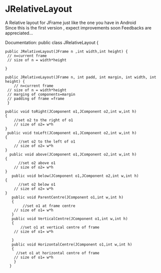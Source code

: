 # JRelativeLayout
A Relative layout for JFrame just like the one you have in Android  
Since this is the first version , expect improvements soon
Feedbacks are appreciated...

Documentation:
public class JRelativeLayout {
    
    public JRelativeLayout(JFrame n ,int width,int height) {
     // n=current frame
     // size of n = width*height
     
    }

    public JRelativeLayout(JFrame n, int padd, int margin, int width, int height) {
        // n=current frame
     // size of n = width*height
     // marging of components=margin
     // padding of frame =frame
     }
    
    public void toRight(JComponent o1,JComponent o2,int w,int h)
    {
        //set o2 to the right of o1
        // size of o2= w*h
    }
     public void toLeft(JComponent o1,JComponent o2,int w,int h)
    {
          //set o2 to the left of o1
        // size of o2= w*h
    }
      public void above(JComponent o1,JComponent o2,int w,int h)
    {
          //set o2 above o1
        // size of o2= w*h
    }
       public void below(JComponent o1,JComponent o2,int w,int h)
    {
          //set o2 below o1
        // size of o2= w*h
    }
       public void ParentCentre(JComponent o1,int w,int h)
       {
            //set o1 at frame centre
        // size of o1= w*h
       }
       public void VerticalCentre(JComponent o1,int w,int h)
       {
           //set o1 at vertical centre of frame
        // size of o1= w*h
           
       }
       public void HorizontalCentre(JComponent o1,int w,int h)
       {
         //set o1 at horizontal centre of frame
        // size of o1= w*h
        }
      }
